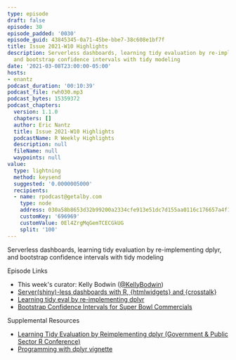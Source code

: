 ```yaml
---
type: episode
draft: false
episode: 30
episode_padded: '0030'
episode_guid: 43845345-0a71-45be-bbe7-38c608e1bf7f
title: Issue 2021-W10 Highlights
description: Serverless dashboards, learning tidy evaluation by re-implementing dplyr,
  and bootstrap confidence intervals with tidy modeling
date: '2021-03-08T23:00:00-05:00'
hosts:
- enantz
podcast_duration: '00:10:39'
podcast_file: rwh030.mp3
podcast_bytes: 15359372
podcast_chapters:
  version: 1.1.0
  chapters: []
  author: Eric Nantz
  title: Issue 2021-W10 Highlights
  podcastName: R Weekly Highlights
  description: null
  fileName: null
  waypoints: null
value:
  type: lightning
  method: keysend
  suggested: '0.0000005000'
  recipients:
  - name: rpodcast@getalby.com
    type: node
    address: 030a58b8653d32b99200a2334cfe913e51dc7d155aa0116c176657a4f1722677a3
    customKey: '696969'
    customValue: 0El4ZrgMqGemTCECGkUG
    split: '100'
---
```

Serverless dashboards, learning tidy evaluation by re-implementing
dplyr, and bootstrap confidence intervals with tidy modeling

Episode Links

-   This week's curator: Kelly Bodwin
    (<a href="https://twitter.com/KellyBodwin"
    rel="nofollow">@KellyBodwin</a>)
-   <a href="https://www.brodrigues.co/blog/2021-03-02-no_shiny_dashboard/"
    rel="nofollow">Server(shiny)-less dashboards with R, {htmlwidgets} and
    {crosstalk}</a>
-   <a
    href="https://peng-chen.netlify.app/blog/2021-03-02-learn-tidy-eval-by-reimplementing-dplyr/"
    rel="nofollow">Learning tidy eval by re-implementing dplyr</a>
-   <a href="https://juliasilge.com/blog/superbowl-conf-int/"
    rel="nofollow">Bootstrap Confidence Intervals for Super Bowl
    Commercials</a>

Supplemental Resources

-   <a
    href="https://www.youtube.com/watch?v=WoBbQ5gsbgU&amp;list=PL5J3U8bCF-4neATb4NwXohXN9gxiw4nop&amp;index=2"
    rel="nofollow">Learning Tidy Evaluation by Reimplementing dplyr
    (Government &amp; Public Sector R Conference)</a>
-   <a href="https://dplyr.tidyverse.org/articles/programming.html"
    rel="nofollow">Programming with dplyr vignette</a>
